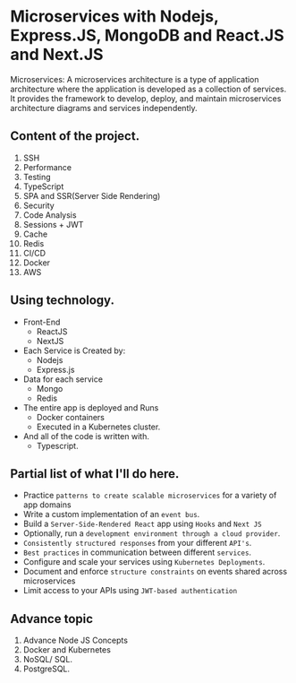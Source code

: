 # Microservices with Nodejs, Express.JS, MongoDB and React.JS and Next.JS

Microservices: A microservices architecture is a type of application architecture where the application is developed as a collection of services. It provides the framework to develop, deploy, and maintain microservices architecture diagrams and services independently.

## Content of the project.

1. SSH
2. Performance
3. Testing
4. TypeScript
5. SPA and SSR(Server Side Rendering)
6. Security
7. Code Analysis
8. Sessions + JWT
9. Cache
10. Redis
11. CI/CD
12. Docker
13. AWS

## Using technology.

- Front-End
  - ReactJS
  - NextJS
- Each Service is Created by: 
    - Nodejs
    - Express.js
- Data for each service 
    - Mongo
    - Redis
- The entire app is deployed and Runs
    - Docker containers
    - Executed in a Kubernetes cluster.
- And all of the code is written with.
   - Typescript.

## Partial list of what I'll do here.

- Practice `patterns to create scalable microservices` for a variety of app domains
- Write a custom implementation of an `event bus`.
- Build a `Server-Side-Rendered React` app using `Hooks` and `Next JS`
- Optionally, run a `development environment through a cloud provider`.
- `Consistently structured responses` from your different `API's`.
- `Best practices` in communication between different `services`.
- Configure and scale your services using `Kubernetes Deployments`.
- Document and enforce `structure constraints` on events shared across microservices
- Limit access to your APIs using `JWT-based authentication`


## Advance topic

1. Advance Node JS Concepts
2. Docker and Kubernetes
3. NoSQL/ SQL.
4. PostgreSQL.